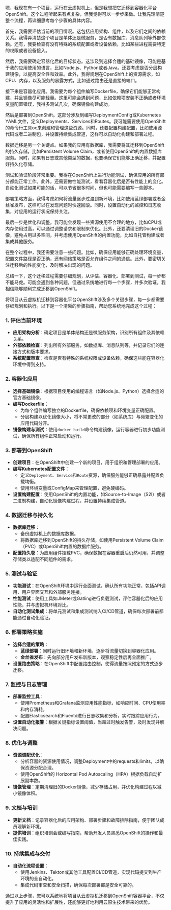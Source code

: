 <think>
嗯，我现在有一个项目，运行在云虚拟机上，但是我想把它迁移到容器化平台OpenShift。这个过程听起来有点复杂，但我觉得可以一步步来做。让我先理清楚整个流程，再详细思考每个步骤的具体内容。

首先，我需要评估当前的项目情况。这包括应用架构、组件，以及它们之间的依赖关系。我得弄清楚这个项目是单体还是微服务，是否有数据库、消息队列等外部依赖。还有，我要检查有没有特殊的系统配置或者设备依赖，比如某些进程需要特定的权限或者设备接入。

然后，我需要确定容器化后的目标状态。这涉及到选择合适的基础镜像，可能是基于我的应用使用的语言，比如Node.js、Python或者Java。还要考虑是否分层构建镜像，以提高安全性和效率。此外，我得规划在OpenShift上的资源需求，如CPU、内存，以及服务的暴露方式，比如通过路由还是直接的端口。

接下来是容器化应用。我需要为每个组件编写Dockerfile，确保它们能够正常构建，并且镜像尽可能轻量。这里可能会遇到问题，比如依赖项安装不正确或者环境变量配置错误，我得多测试几次，确保镜像构建成功。

然后是部署到OpenShift。这部分涉及到编写DeploymentConfig或Kubernetes YAML文件，定义Deployments、Services和Routes。我可能需要使用OpenShift的命令行工具oc来创建和管理这些资源。同时，还要配置构建配置，比如使用源代码或者二进制包，并设置持续集成管道，这样可以自动化构建和部署过程。

数据迁移是另一个关键点。如果我的应用有数据库，我需要将其迁移到OpenShift的持久存储，比如Persistent Volume Claim，或者使用OpenShift的内置数据库服务。同时，如果有日志或其他类型的数据，也要确保它们能够正确迁移，并配置好持久化存储。

测试和验证阶段非常重要。我得在OpenShift上进行功能测试，确保应用的所有部分都能正常工作。此外，还需要做性能测试，看看容器化后是否有性能上的变化。自动化测试如果可能的话，可以节省很多时间，但也可能需要编写一些脚本。

部署策略方面，我得考虑如何将流量逐步过渡到新环境，比如使用蓝绿部署或者金丝雀发布，这样可以在发现问题时快速回滚。同时，设置自动化的监控和日志收集，对应用的运行状况保持关注。

最后一步是优化和调整。我可能会发现一些资源使用不合理的地方，比如CPU或内存使用过高，可以通过调整请求和限制来优化。此外，还要清理旧的Docker镜像，避免占用过多空间，并考虑使用OpenShift的内置功能，比如自托管构建或者集成其他服务。

在整个过程中，我还需要注意一些问题。比如，确保应用能够正确处理环境变量，配置文件路径是否正确，还有网络策略是否允许组件之间的通信。此外，要密切关注迁移后的性能变化，及时解决出现的问题。

总结一下，这个迁移过程需要仔细规划，从评估、容器化、部署到测试，每一步都不能马虎。可能会遇到各种问题，但通过系统地进行每一个步骤，并多次验证，我相信能够顺利完成迁移到OpenShift。
</think>

将项目从云虚拟机迁移到容器化平台OpenShift涉及多个关键步骤，每一步都需要仔细规划和执行。以下是一个清晰的步骤指南，帮助您系统地完成这个过程：

### 1. 评估当前环境
- **应用架构分析**：确定项目是单体结构还是微服务架构，识别所有组件及其依赖关系。
- **外部依赖检查**：列出所有外部服务，如数据库、消息队列等，并记录它们的连接方式和版本要求。
- **系统配置审查**：检查是否有特殊的系统权限或设备依赖，确保这些能在容器化环境中得到支持。

### 2. 容器化应用
- **选择基础镜像**：根据项目使用的编程语言（如Node.js、Python）选择合适的官方基础镜像。
- **编写Dockerfile**：
  - 为每个组件编写独立的Dockerfile，确保依赖项和环境变量正确配置。
  - 分层构建以优化镜像大小，将不常更改的部分（如系统库）与频繁变化的应用代码分开。
- **镜像构建与测试**：使用`docker build`命令构建镜像，运行容器进行初步功能测试，确保所有组件正常启动和运行。

### 3. 部署到OpenShift
- **创建项目**：在OpenShift中创建一个新的项目，用于组织和管理部署的应用。
- **编写Kubernetes配置文件**：
  - 定义`Deployment`、`Service`和`Route`资源，确保服务能够正确暴露并配置负载均衡。
  - 使用环境变量或ConfigMap来管理配置，避免硬编码。
- **设置构建配置**：使用OpenShift的内置功能，如Source-to-Image（S2I）或者二进制构建，自动化镜像构建过程，并设置持续集成管道。

### 4. 数据迁移与持久化
- **数据库迁移**：
  - 备份虚拟机上的数据库数据。
  - 将数据库迁移到OpenShift的持久存储，如使用Persistent Volume Claim（PVC）或OpenShift内置的数据库服务。
- **配置持久卷**：为应用组件挂载PVC，确保数据在容器重启后仍然可用，并调整存储类以适配不同组件的需求。

### 5. 测试与验证
- **功能测试**：在OpenShift环境中运行全面测试，确认所有功能正常，包括API调用、用户界面交互和外部服务连接。
- **性能测试**：使用工具如JMeter或Gatling进行负载测试，评估容器化后的应用性能，并与虚拟机环境对比。
- **自动化测试集成**：将单元测试和集成测试纳入CI/CD管道，确保每次部署前都能通过自动化验证。

### 6. 部署策略实施
- **选择合适的策略**：
  - **蓝绿部署**：同时运行旧环境和新环境，逐步将流量切换到容器化应用。
  - **金丝雀发布**：先向部分用户发布新版本，观察稳定性后再全面推广。
- **设置路由策略**：在OpenShift中配置路由控制，使得流量按照预定的方式逐步迁移。

### 7. 监控与日志管理
- **部署监控工具**：
  - 使用Prometheus和Grafana监测应用性能指标，如响应时间、CPU使用率和内存消耗。
  - 配置Elasticsearch和Fluentd进行日志收集和分析，实时跟踪应用行为。
- **设置自动化报警**：根据关键指标设置阈值，当超过时触发告警，及时发现并解决问题。

### 8. 优化与调整
- **资源调配优化**：
  - 分析容器的资源使用情况，调整Deployment中的requests和limits，以确保资源分配合理。
  - 使用OpenShift的 Horizontal Pod Autoscaling（HPA）根据负载自动扩展副本数。
- **镜像管理**：定期清理旧的Docker镜像，减少存储占用，并优化构建过程以减小镜像体积。

### 9. 文档与培训
- **更新文档**：记录容器化后的应用架构、部署步骤和故障排除指南，便于团队成员理解新环境。
- **提供培训**：组织培训会或编写指南，帮助开发人员熟悉OpenShift的操作和最佳实践。

### 10. 持续集成与交付
- **自动化流程设置**：
  - 使用Jenkins、Tekton或其他工具配置CI/CD管道，实现代码提交到生产环境的全自动化。
  - 集成代码审查和安全扫描，确保每次部署都是安全可靠的。

通过以上步骤，您可以系统地将项目从云虚拟机迁移到OpenShift容器平台，不仅提升了应用的灵活性和扩展性，还能够更好地利用云原生技术带来的优势。